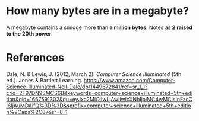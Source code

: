  # How many bytes are in a megabyte?

 A megabyte contains a smidge more than **a million bytes**. Notes as **2 raised to the 20th power**.

# References
Dale, N. & Lewis, J. (2012, March 2). *Computer Science Illuminated* (5th ed.). Jones & Bartlett Learning. https://www.amazon.com/Computer-Science-Illuminated-Nell-Dale/dp/1449672841/ref=sr_1_1?crid=2F97DN9SMCS6B&keywords=computer+science+illuminated+5th+edition&qid=1667591302&qu=eyJxc2MiOiIwLjAwIiwicXNhIjoiMC4wMCIsInFzcCI6IjAuMDAifQ%3D%3D&sprefix=computer+science+illuminated+5th+edition%2Caps%2C87&sr=8-1
